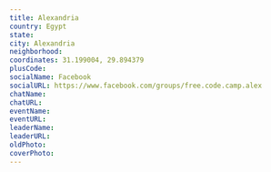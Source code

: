 ```yaml
---
title: Alexandria
country: Egypt
state: 
city: Alexandria
neighborhood: 
coordinates: 31.199004, 29.894379
plusCode:
socialName: Facebook
socialURL: https://www.facebook.com/groups/free.code.camp.alex
chatName:
chatURL:
eventName:
eventURL:
leaderName:
leaderURL:
oldPhoto: 
coverPhoto:
---
```

